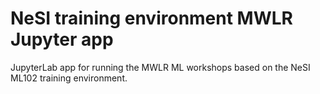 # NeSI training environment MWLR Jupyter app

JupyterLab app for running the MWLR ML workshops based on the NeSI ML102 training environment.
